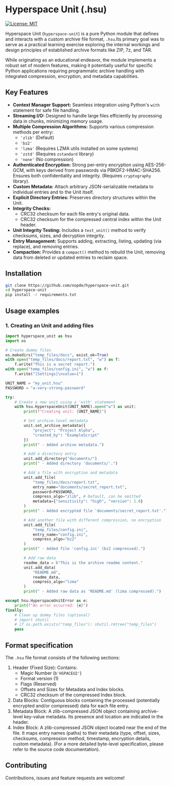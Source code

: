 # Hyperspace Unit (.hsu)

[![License: MIT](https://img.shields.io/badge/License-MIT-yellow.svg)](https://opensource.org/licenses/MIT)<br>

Hyperspace Unit (`hyperspace-unit`) is a pure Python module that defines and interacts with a custom archive file format, `.hsu`.Its primary goal was to serve as a practical learning exercise exploring the internal workings and design principles of established archive formats like ZIP, 7z, and TAR.

While originating as an educational endeavor, the module implements a robust set of modern features, making it potentially useful for specific Python applications requiring programmatic archive handling with integrated compression, encryption, and metadata capabilities.

## Key Features

* **Context Manager Support:** Seamless integration using Python's `with` statement for safe file handling.
* **Streaming I/O:** Designed to handle large files efficiently by processing data in chunks, minimizing memory usage.
* **Multiple Compression Algorithms:** Supports various compression methods per entry:
    * `'zlib'` (Default)
    * `'bz2'`
    * `'lzma'` (Requires LZMA utils installed on some systems)
    * `'zstd'` (Requires `zstandard` library)
    * `'none'` (No compression)
* **Authenticated Encryption:** Strong per-entry encryption using AES-256-GCM, with keys derived from passwords via PBKDF2-HMAC-SHA256. Ensures both confidentiality and integrity. (Requires `cryptography` library).
* **Custom Metadata:** Attach arbitrary JSON-serializable metadata to individual entries and to the Unit itself.
* **Explicit Directory Entries:** Preserves directory structures within the Unit.
* **Integrity Checks:**
    * CRC32 checksum for each file entry's original data.
    * CRC32 checksum for the compressed central index within the Unit header.
* **Unit Integrity Testing:** Includes a `test_unit()` method to verify checksums, sizes, and decryption integrity.
* **Entry Management:** Supports adding, extracting, listing, updating (via replace), and removing entries.
* **Compaction:** Provides a `compact()` method to rebuild the Unit, removing data from deleted or updated entries to reclaim space.

## Installation

```bash
git clone https://github.com/nopde/hyperspace-unit.git
cd hyperspace-unit
pip install -r requirements.txt
```

## Usage examples

### 1. Creating an Unit and adding files
```python
import hyperspace_unit as hsu
import os

# Create dummy files
os.makedirs("temp_files/docs", exist_ok=True)
with open("temp_files/docs/report.txt", "w") as f:
    f.write("This is a secret report.")
with open("temp_files/config.ini", "w") as f:
    f.write("[Settings]\nvalue=1")

UNIT_NAME = "my_unit.hsu"
PASSWORD = "a-very-strong-password"

try:
    # Create a new unit using a 'with' statement
    with hsu.HyperspaceUnit(UNIT_NAME).open("w") as unit:
        print(f"Creating unit: {UNIT_NAME}")

        # Set archive-level metadata
        unit.set_archive_metadata({
            "project": "Project Alpha",
            "created_by": "ExampleScript"
        })
        print(" - Added archive metadata.")

        # Add a directory entry
        unit.add_directory("documents/")
        print(" - Added directory 'documents/'.")

        # Add a file with encryption and metadata
        unit.add_file(
            "temp_files/docs/report.txt",
            entry_name="documents/secret_report.txt",
            password=PASSWORD,
            compress_algo="zlib", # Default, can be omitted
            metadata={"sensitivity": "high", "version": 1.0}
        )
        print(" - Added encrypted file 'documents/secret_report.txt'.")

        # Add another file with different compression, no encryption
        unit.add_file(
            "temp_files/config.ini",
            entry_name="config.ini",
            compress_algo="bz2"
        )
        print(" - Added file 'config.ini' (bz2 compressed).")

        # Add raw data
        readme_data = b"This is the archive readme content."
        unit.add_data(
            "README.md",
            readme_data,
            compress_algo="lzma"
        )
        print(" - Added raw data as 'README.md' (lzma compressed).")

except hsu.HyperspaceUnitError as e:
    print(f"An error occurred: {e}")
finally:
    # Clean up dummy files (optional)
    # import shutil
    # if os.path.exists("temp_files"): shutil.rmtree("temp_files")
    pass
```

## Format specification

The `.hsu` file format consists of the following sections:
1. Header (Fixed Size): Contains:
   - Magic Number (`b'HSPACEU2'`)
   - Format version (1)
   - Flags (Reserved)
   - Offsets and Sizes for Metadata and Index blocks.
   - CRC32 checksum of the compressed Index block.
2. Data Blocks: Contiguous blocks containing the processed (potentially encrypted and/or compressed) data for each file entry.
3. Metadata Block: A zlib-compressed JSON object containing archive-level key-value metadata. Its presence and location are indicated in the header.
4. Index Block: A zlib-compressed JSON object located near the end of the file. It maps entry names (paths) to their metadata (type, offset, sizes, checksums, compression method, timestamp, encryption details, custom metadata).
(For a more detailed byte-level specification, please refer to the source code documentation).

## Contributing

Contributions, issues and feature requests are welcome!
